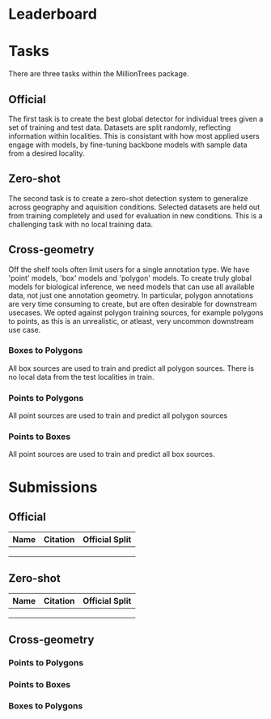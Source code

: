 # Leaderboard


# Tasks

There are three tasks within the MillionTrees package. 

## Official

The first task is to create the best global detector for individual trees given a set of training and test data. Datasets are split randomly, reflecting information within localities. This is consistant with how most applied users engage with models, by fine-tuning backbone models with sample data from a desired locality.

## Zero-shot

The second task is to create a zero-shot detection system to generalize across geography and aquisition conditions. Selected datasets are held out from training completely and used for evaluation in new conditions. This is a challenging task with no local training data.

## Cross-geometry

Off the shelf tools often limit users for a single annotation type. We have 'point' models, 'box' models and 'polygon' models. To create truly global models for biological inference, we need models that can use all available data, not just one annotation geometry. In particular, polygon annotations are very time consuming to create, but are often desirable for downstream usecases. We opted against polygon training sources, for example polygons to points, as this is an unrealistic, or atleast, very uncommon downstream use case. 


### Boxes to Polygons

All box sources are used to train and predict all polygon sources. There is no local data from the test localities in train.

### Points to Polygons

All point sources are used to train and predict all polygon sources

### Points to Boxes 

All point sources are used to train and predict all box sources.


# Submissions

## Official

| Name | Citation | Official Split | 
|------|----------|----------------|
|       |            |                  |
|       |            |                  |
|       |            |                  |

## Zero-shot


| Name | Citation | Official Split |
|------|----------|----------------|
|       |            |                  |
|       |            |                  |
|       |            |                  |

## Cross-geometry

### Points to Polygons

### Points to Boxes

### Boxes to Polygons



